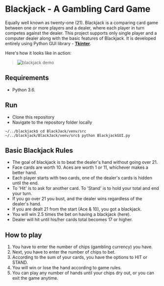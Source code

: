# Blackjack - A Gambling Card Game
Equally well known as twenty-one (21). Blackjack is a comparing card game between one or more players and a dealer, where each player in turn competes against the dealer. This project supports only single player and a computer dealer along with the basic features of Blackjack. It is developed entirely using Python GUI library - [**Tkinter**](https://docs.python.org/3/library/tkinter.html).

Here's how it looks like in action:                            
>![blackjack demo](https://github.com/shivamacs/blackjack/blob/master/BlackJack/demo.gif)

## Requirements
- Python 3.6.

## Run
- Clone this repository
- Navigate to the repository folder locally
```
~/../blackjack$ cd BlackJack/venv/src
~/../blackjack/BlackJack/venv/src$ python BlackjackGUI.py
```
## Basic Blackjack Rules
- The goal of blackjack is to beat the dealer's hand without going over 21.
- Face cards are worth 10. Aces are worth 1 or 11, whichever makes a better hand.
- Each player starts with two cards, one of the dealer's cards is hidden until the end.
- To 'Hit' is to ask for another card. To 'Stand' is to hold your total and end your turn.
- If you go over 21 you bust, and the dealer wins regardless of the dealer's hand.
- If you are dealt 21 from the start (Ace & 10), you got a blackjack.
- You will win 2.5 times the bet on having a blackjack (here).
- Dealer will hit until his/her cards total becomes 17 or higher.

## How to play
1. You have to enter the number of chips (gambling currency) you have.
2. Next, you have to enter the number of chips to bet.
3. According to the sum of your cards, you have the options to HIT or STAND.
4. You will win or lose the hand according to game rules.
5. You can play any number of hands until your chips dry out, or you can exit the game anytime.
